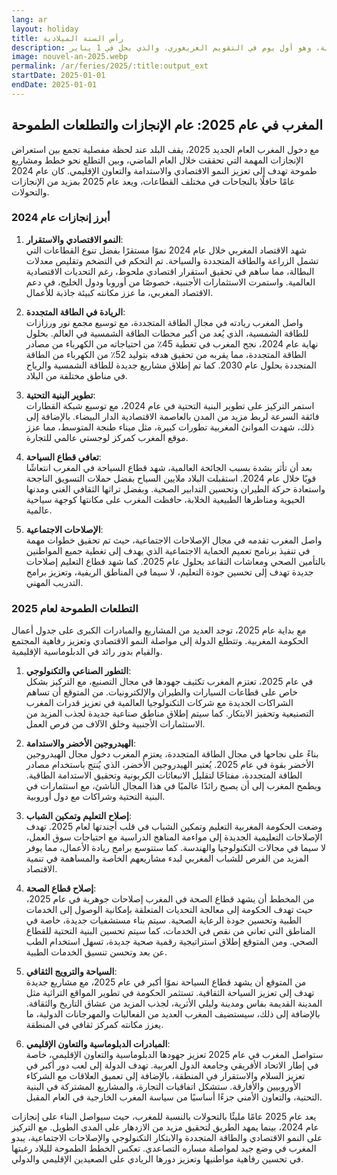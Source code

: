 ```yaml
---
lang: ar
layout: holiday
title: رأس السنة الميلادية 
description: رأس السنة الميلادية (اليوم الأول للسنة الجديدة) هو أول يوم في السنة، وهو أول يوم في التقويم الغريغوري، والذي يحل في 1 يناير.
image: nouvel-an-2025.webp
permalink: /ar/feries/2025/:title:output_ext
startDate: 2025-01-01
endDate: 2025-01-01
---
```

## المغرب في عام 2025: عام الإنجازات والتطلعات الطموحة

مع دخول المغرب العام الجديد 2025، يقف البلد عند لحظة مفصلية تجمع بين استعراض الإنجازات المهمة التي تحققت خلال العام الماضي، وبين التطلع نحو خطط ومشاريع طموحة تهدف إلى تعزيز النمو الاقتصادي والاستدامة والتعاون الإقليمي. كان عام 2024 عامًا حافلًا بالنجاحات في مختلف القطاعات، ويعد عام 2025 بمزيد من الإنجازات والتحولات.

### أبرز إنجازات عام 2024

1. **النمو الاقتصادي والاستقرار**:  
   شهد الاقتصاد المغربي خلال عام 2024 نموًا مستقرًا بفضل تنوع القطاعات التي تشمل الزراعة والطاقة المتجددة والسياحة. تم التحكم في التضخم وتقليص معدلات البطالة، مما ساهم في تحقيق استقرار اقتصادي ملحوظ، رغم التحديات الاقتصادية العالمية. واستمرت الاستثمارات الأجنبية، خصوصًا من أوروبا ودول الخليج، في دعم الاقتصاد المغربي، ما عزز مكانته كبيئة جاذبة للأعمال.

2. **الريادة في الطاقة المتجددة**:  
   واصل المغرب ريادته في مجال الطاقة المتجددة، مع توسيع مجمع نور ورزازات للطاقة الشمسية، الذي يُعد من أكبر محطات الطاقة الشمسية في العالم. بحلول نهاية عام 2024، نجح المغرب في تغطية 45٪ من احتياجاته من الكهرباء من مصادر الطاقة المتجددة، مما يقربه من تحقيق هدفه بتوليد 52٪ من الكهرباء من الطاقة المتجددة بحلول عام 2030. كما تم إطلاق مشاريع جديدة للطاقة الشمسية والرياح في مناطق مختلفة من البلاد.

3. **تطوير البنية التحتية**:  
   استمر التركيز على تطوير البنية التحتية في عام 2024، مع توسيع شبكة القطارات فائقة السرعة لربط مزيد من المدن بالعاصمة الاقتصادية الدار البيضاء. بالإضافة إلى ذلك، شهدت الموانئ المغربية تطورات كبيرة، مثل ميناء طنجة المتوسط، مما عزز موقع المغرب كمركز لوجستي عالمي للتجارة.

4. **تعافي قطاع السياحة**:  
   بعد أن تأثر بشدة بسبب الجائحة العالمية، شهد قطاع السياحة في المغرب انتعاشًا قويًا خلال عام 2024. استقبلت البلاد ملايين السياح بفضل حملات التسويق الناجحة واستعادة حركة الطيران وتحسين التدابير الصحية. وبفضل تراثها الثقافي الغني ومدنها الحيوية ومناظرها الطبيعية الخلابة، حافظت المغرب على مكانتها كوجهة سياحية عالمية.

5. **الإصلاحات الاجتماعية**:  
   واصل المغرب تقدمه في مجال الإصلاحات الاجتماعية، حيث تم تحقيق خطوات مهمة في تنفيذ برنامج تعميم الحماية الاجتماعية الذي يهدف إلى تغطية جميع المواطنين بالتأمين الصحي ومعاشات التقاعد بحلول عام 2025. كما شهد قطاع التعليم إصلاحات جديدة تهدف إلى تحسين جودة التعليم، لا سيما في المناطق الريفية، وتعزيز برامج التدريب المهني.

### التطلعات الطموحة لعام 2025

مع بداية عام 2025، توجد العديد من المشاريع والمبادرات الكبرى على جدول أعمال الحكومة المغربية. وتتطلع الدولة إلى مواصلة النمو الاقتصادي وتعزيز رفاهية المجتمع والقيام بدور رائد في الدبلوماسية الإقليمية.

1. **التطور الصناعي والتكنولوجي**:  
   في عام 2025، تعتزم المغرب تكثيف جهودها في مجال التصنيع، مع التركيز بشكل خاص على قطاعات السيارات والطيران والإلكترونيات. من المتوقع أن تساهم الشراكات الجديدة مع شركات التكنولوجيا العالمية في تعزيز قدرات المغرب التصنيعية وتحفيز الابتكار. كما سيتم إطلاق مناطق صناعية جديدة لجذب المزيد من الاستثمارات الأجنبية وخلق الآلاف من فرص العمل.

2. **الهيدروجين الأخضر والاستدامة**:  
   بناءً على نجاحها في مجال الطاقة المتجددة، يعتزم المغرب دخول مجال الهيدروجين الأخضر بقوة في عام 2025. يُعتبر الهيدروجين الأخضر، الذي يُنتج باستخدام مصادر الطاقة المتجددة، مفتاحًا لتقليل الانبعاثات الكربونية وتحقيق الاستدامة الطاقية. ويطمح المغرب إلى أن يصبح رائدًا عالميًا في هذا المجال الناشئ، مع استثمارات في البنية التحتية وشراكات مع دول أوروبية.

3. **إصلاح التعليم وتمكين الشباب**:  
   وضعت الحكومة المغربية التعليم وتمكين الشباب في قلب أجندتها لعام 2025. تهدف الإصلاحات التعليمية الجديدة إلى مواءمة المناهج الدراسية مع احتياجات سوق العمل، لا سيما في مجالات التكنولوجيا والهندسة. كما ستتوسع برامج ريادة الأعمال، مما يوفر المزيد من الفرص للشباب المغربي لبدء مشاريعهم الخاصة والمساهمة في تنمية الاقتصاد.

4. **إصلاح قطاع الصحة**:  
   من المخطط أن يشهد قطاع الصحة في المغرب إصلاحات جوهرية في عام 2025، حيث تهدف الحكومة إلى معالجة التحديات المتعلقة بإمكانية الوصول إلى الخدمات الطبية وتحسين جودة الرعاية الصحية. سيتم بناء مستشفيات جديدة، خاصة في المناطق التي تعاني من نقص في الخدمات، كما سيتم تحسين البنية التحتية للقطاع الصحي. ومن المتوقع إطلاق استراتيجية رقمية صحية جديدة، تسهل استخدام الطب عن بعد وتحسن تنسيق الخدمات الطبية.

5. **السياحة والترويج الثقافي**:  
   من المتوقع أن يشهد قطاع السياحة نموًا أكبر في عام 2025، مع مشاريع جديدة تهدف إلى تعزيز السياحة الثقافية. تستثمر الحكومة في تطوير المواقع التراثية مثل المدينة القديمة بفاس ومدينة وليلي الأثرية، لجذب المزيد من عشاق التاريخ والثقافة. بالإضافة إلى ذلك، سيستضيف المغرب العديد من الفعاليات والمهرجانات الدولية، ما يعزز مكانته كمركز ثقافي في المنطقة.

6. **المبادرات الدبلوماسية والتعاون الإقليمي**:  
   ستواصل المغرب في عام 2025 تعزيز جهودها الدبلوماسية والتعاون الإقليمي، خاصة في إطار الاتحاد الأفريقي وجامعة الدول العربية. تهدف الدولة إلى لعب دور أكبر في تعزيز السلام والاستقرار في المنطقة، بالإضافة إلى تعميق العلاقات مع الشركاء الأوروبيين والأفارقة. ستشكل اتفاقيات التجارة، والمشاريع المشتركة في البنية التحتية، والتعاون الأمني جزءًا أساسيًا من سياسة المغرب الخارجية في العام المقبل.

يعد عام 2025 عامًا مليئًا بالتحولات بالنسبة للمغرب، حيث سيواصل البناء على إنجازات عام 2024، بينما يمهد الطريق لتحقيق مزيد من الازدهار على المدى الطويل. مع التركيز على النمو الاقتصادي والطاقة المتجددة والابتكار التكنولوجي والإصلاحات الاجتماعية، يبدو المغرب في وضع جيد لمواصلة مساره التصاعدي. تعكس الخطط الطموحة للبلاد رغبتها في تحسين رفاهية مواطنيها وتعزيز دورها الريادي على الصعيدين الإقليمي والدولي.